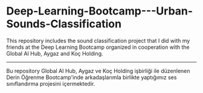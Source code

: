 # Deep-Learning-Bootcamp---Urban-Sounds-Classification

This repository includes the sound classification project that I did with my friends at the Deep Learning Bootcamp organized in cooperation with the Global AI Hub, Aygaz and Koç Holding.

-------------------------------------------------

Bu repository Global AI Hub, Aygaz ve Koç Holding işbirliği ile düzenlenen Derin Öğrenme Bootcamp'inde arkadaşlarımla birlikte yaptığımız ses sınıflandırma projesini içermektedir.
